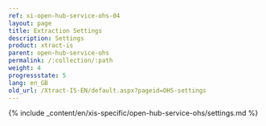 ```yaml
---
ref: xi-open-hub-service-ohs-04
layout: page
title: Extraction Settings
description: Settings
product: xtract-is
parent: open-hub-service-ohs
permalink: /:collection/:path
weight: 4
progressstate: 5
lang: en_GB
old_url: /Xtract-IS-EN/default.aspx?pageid=OHS-settings
---
```

{% include _content/en/xis-specific/open-hub-service-ohs/settings.md %}
